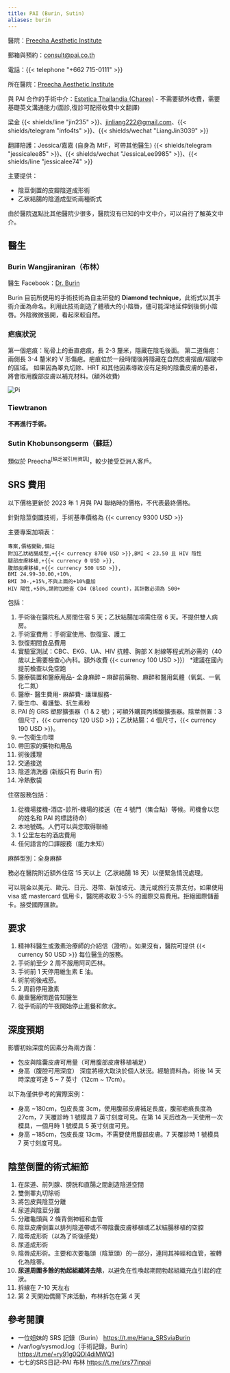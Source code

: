 ```yaml
---
title: PAI (Burin, Sutin)
aliases: burin
---
```


醫院：[Preecha Aesthetic Institute](https://pai.co.th)

郵箱與預約：<consult@pai.co.th>

電話：{{< telephone "+662 715-0111" >}}

所在醫院：[Preecha Aesthetic Institute](https://goo.gl/maps/eA5mp9mTXEYcDjj67)

與 PAI 合作的手術中介：[Estetica Thailandia (Charee)](https://www.transgendersurgerythailand.com/) - 不需要額外收費，需要基礎英文溝通能力(面診,復診可配搭收費中文翻譯)

梁金 {{< shields/line "jin235" >}}、<jinliang222@gmail.com>、{{< shields/telegram "info4ts" >}}、{{< shields/wechat "LiangJin3039" >}}

翻譯陪護：Jessica/嘉嘉 (自身為 MtF，可帶其他醫生) {{< shields/telegram "jessicalee85" >}}、{{< shields/wechat "JessicaLee9985" >}}、{{< shields/line "jessicalee74" >}}

主要提供：

- 陰莖倒置的皮瓣陰道成形術
- 乙狀結腸的陰道成型術兩種術式

由於醫院返點比其他醫院少很多，醫院沒有已知的中文中介，可以自行了解英文中介。

## 醫生

### Burin Wangjiraniran（布林）

醫生 Facebook：[Dr. Burin](https://www.facebook.com/dr.Burin)

Burin 目前所使用的手術技術為自主研發的 **Diamond technique**，此術式以其手術介面為命名。利用此技術創造了體積大的小陰唇，儘可能深地延伸到後側小陰唇。外陰微微張開，看起來較自然。

### 疤痕狀況

第一個疤痕：恥骨上的垂直疤痕，長 2-3 釐米，隱藏在陰毛後面。
第二道傷疤：兩側長 3-4 釐米的 V 形傷疤。疤痕位於一段時間後將隱藏在自然皮膚摺痕/褶皺中的區域。
如果因為睪丸切除、HRT 和其他因素導致沒有足夠的陰囊皮膚的患者，將會取用腹部皮膚以補充材料。(額外收費)

![Pi](https://www.transgendersurgerythailand.com/images/3958_1152B3DE-0396-163D-0BE2-C7BA89904366.jpg)

### Tiewtranon

**不再進行手術。**

### Sutin Khobunsongserm（蘇廷）

類似於 Preecha<sup>[缺乏被引用資訊]</sup>，較少接受亞洲人客戶。

## SRS 費用

以下價格更新於 2023 年 1 月與 PAI 聯絡時的價格，不代表最終價格。

針對陰莖倒置技術，手術基準價格為 {{< currency 9300 USD >}}

主要專案加項表：

```csv
專案,價格變動,備註
附加乙狀結腸成型,+{{< currency 8700 USD >}},BMI < 23.50 且 HIV 陰性
腿部皮膚移植,+{{< currency 0 USD >}},
腹部皮膚移植,+{{< currency 500 USD >}},
BMI 24.99-30.00,+10%,
BMI 30-,+15%,不與上面的+10%疊加
HIV 陽性,+50%,請附加檢查 CD4 (Blood count)，其計數必須為 500+
```

包括：

1. 手術後在醫院私人房間住宿 5 天；乙狀結腸加項需住宿 6 天。不提供雙人病房。
1. 手術室費用：手術室使用、恢復室、護工
1. 恢復期間食品費用
1. 實驗室測試：CBC、EKG、UA、HIV 抗體、胸部 X 射線等程式所必需的（40 歲以上需要檢查心內科。額外收費 {{< currency 100 USD >}}） *建議在國內提前檢查以免空跑
1. 醫療裝置和醫療用品- 全身麻醉 – 麻醉前藥物、麻醉和醫用氣體（氧氣、一氧化二氮）
1. 醫療- 醫生費用- 麻醉費- 護理服務-
1. 衛生巾、看護墊、抗生素粉
1. PAI 的 GRS 塑膠擴張器（1 & 2 號）；可額外購買丙烯酸擴張器。陰莖倒置：3 個尺寸，{{< currency 120 USD >}}；乙狀結腸：4 個尺寸，{{< currency 190 USD >}}。
1. 一包衛生巾環
1. 帶回家的藥物和用品
1. 術後護理
1. 交通接送
1. 陰道清洗器 (新版只有 Burin 有)
1. 冷熱敷袋

住宿服務包括：

1. 從機場接機-酒店-診所-機場的接送（在 4 號門（集合點）等候。司機會以您的姓名和 PAI 的標誌待命）
1. 本地號碼。人們可以與您取得聯絡
1. 1 公里左右的酒店費用
1. 任何語言的口譯服務（能力未知）

麻醉型別：全身麻醉

務必在醫院附近額外住宿 15 天以上（乙狀結腸 18 天）以便緊急情況處理。

可以現金以美元、歐元、日元、港幣、新加坡元、澳元或旅行支票支付。如果使用 visa 或 mastercard 信用卡，醫院將收取 3-5% 的國際交易費用。拒絕國際儲蓄卡。接受國際匯款。

## 要求

1. 精神科醫生或激素治療師的介紹信（證明）。如果沒有，醫院可提供 {{< currency 50 USD >}} 每位醫生的服務。
1. 手術前至少 2 周不服用阿司匹林。
1. 手術前 1 天停用維生素 E 油。
1. 術前術後戒菸。
1. 2 周前停用激素
1. 嚴重醫療問題告知醫生
1. 從手術前的午夜開始停止進餐和飲水。

## 深度預期

影響初始深度的因素分為兩方面：

- 包皮與陰囊皮膚可用量（可用腹部皮膚移植補足）
- 身高（腹腔可用深度）
深度將極大取決於個人狀況。經驗資料為，術後 14 天時深度可達 5 ~ 7 英寸（12cm ~ 17cm）。

以下為僅供參考的實際案例：

- 身高 ~180cm，包皮長度 3cm，使用腹部皮膚補足長度，腹部疤痕長度為 27cm，7 天覆診時 1 號模具 7 英寸刻度可見。在第 14 天后改為一天使用一次模具，一個月時 1 號模具 5 英寸刻度可見。
- 身高 ~185cm，包皮長度 13cm，不需要使用腹部皮膚。7 天覆診時 1 號模具 7 英寸刻度可見。

## 陰莖倒置的術式細節

1. 在尿道、前列腺、膀胱和直腸之間創造陰道空間
1. 雙側睪丸切除術
1. 將包皮與陰莖分離
1. 尿道與陰莖分離
1. 分離龜頭與 2 條背側神經和血管
1. 陰莖皮膚倒置以排列陰道帶或不帶陰囊皮膚移植或乙狀結腸移植的空腔
1. 陰蒂成形術（以為了術後感覺）
1. 尿道成形術
1. 陰唇成形術。主要和次要龜頭（陰莖頭）的一部分，連同其神經和血管，被轉化為陰蒂。
1. **尿道周圍多餘的勃起組織將去除**，以避免在性喚起期間勃起組織充血引起的症狀。
1. 拆線在 7-10 天左右
1. 第 2 天開始偶爾下床活動，布林拆包在第 4 天

## 參考閱讀

- 一位姐妹的 SRS 記錄（Burin） <https://t.me/Hana_SRSviaBurin>
- /var/log/sysmod.log（手術記錄，Burin） <https://t.me/+ry91g0QDl4diMWQ1>
- 七七的SRS日記-PAI 布林 <https://t.me/srs77inpai>
